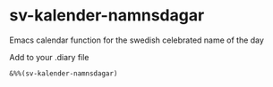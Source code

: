 # sv-kalender-namnsdagar
Emacs calendar function for the swedish celebrated name of the day

Add to your .diary file

```el
&%%(sv-kalender-namnsdagar) 
```
